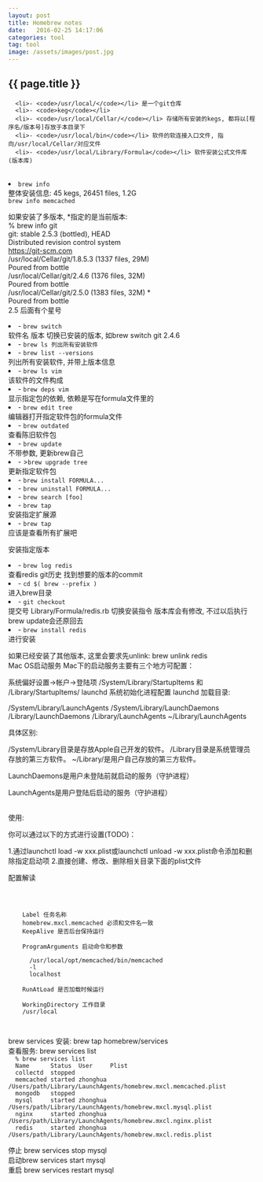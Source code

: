 ```yaml
---
layout: post
title: Homebrew notes
date:   2016-02-25 14:17:06
categories: tool
tag: tool
image: /assets/images/post.jpg
---
```


<h2>{{ page.title }}</h2>

<p>

      <li>- <code>/usr/local/</code></li> 是一个git仓库
      <li>- <code>keg</code></li>
      <li>- <code>/usr/local/Cellar/</code></li> 存储所有安装的kegs, 都将以[程序名/版本号]存放于本目录下
      <li>- <code>/usr/local/bin</code></li> 软件的软连接入口文件, 指向/usr/local/Cellar/对应文件
      <li>- <code>/usr/local/Library/Formula</code></li> 软件安装公式文件库(版本库)

  <br>

  <li><code>brew info</code></li>
  整体安装信息: 45 kegs, 26451 files, 1.2G
  <br>
  <code>brew info memcached</code>

  如果安装了多版本, *指定的是当前版本:
<br>
  % brew info git
  <br>
  git: stable 2.5.3 (bottled), HEAD
  <br>
  Distributed revision control system
  <br>
  https://git-scm.com
  <br>
  /usr/local/Cellar/git/1.8.5.3 (1337 files, 29M)
  <br>
    Poured from bottle
  <br>
  /usr/local/Cellar/git/2.4.6 (1376 files, 32M)
  <br>
    Poured from bottle
  <br>
  /usr/local/Cellar/git/2.5.0 (1383 files, 32M) *
  <br>
    Poured from bottle
<br>
  2.5 后面有个星号

  <li>- <code>brew switch</code></li> 软件名 版本 切换已安装的版本, 如brew switch git 2.4.6
  <li>- <code>brew ls 列出所有安装软件</code></li>
  <li>- <code>brew list --versions</code></li> 列出所有安装软件, 并带上版本信息
  <li>- <code>brew ls vim</code></li> 该软件的文件构成
  <li>- <code>brew deps vim</code></li> 显示指定包的依赖, 依赖是写在formula文件里的
  <li>- <code>brew edit tree</code></li> 编辑器打开指定软件包的formula文件
  <li>- <code>brew outdated</code></li> 查看陈旧软件包
  <li>- <code>brew update</code></li> 不带参数, 更新brew自己
  <li>- ><code>brew upgrade tree</code></li> 更新指定软件包
  <li>- <code>brew install FORMULA...</code></li>
  <li>- <code>brew uninstall FORMULA...</code></li>
  <li>- <code>brew search [foo]</code></li>
  <li>- <code>brew tap <gihhub_user/repo></code></li> 安装指定扩展源
  <li>- <code>brew tap</code></li> 应该是查看所有扩展吧

  安装指定版本

  <li>- <code>brew log redis</code></li> 查看redis git历史 找到想要的版本的commit
  <li>- <code>cd $( brew --prefix )</code></li> 进入brew目录
  <li>- <code>git checkout</code></li> 提交号 Library/Formula/redis.rb 切换安装指令 版本库会有修改, 不过以后执行brew update会还原回去
  <li>- <code>brew install redis</code></li> 进行安装

  如果已经安装了其他版本, 这里会要求先unlink: brew unlink redis
<br>
  Mac OS启动服务
  Mac下的启动服务主要有三个地方可配置：

  <p>
  系统偏好设置->帐户->登陆项
  /System/Library/StartupItems 和 /Library/StartupItems/
  launchd 系统初始化进程配置
  launchd 加载目录:
  </p>

  <p>
  /System/Library/LaunchAgents
  /System/Library/LaunchDaemons
  /Library/LaunchDaemons
  /Library/LaunchAgents
  ~/Library/LaunchAgents
  </p>
  <p>

  具体区别:

  /System/Library目录是存放Apple自己开发的软件。
  /Library目录是系统管理员存放的第三方软件。
  ~/Library/是用户自己存放的第三方软件。

  LaunchDaemons是用户未登陆前就启动的服务（守护进程）

  LaunchAgents是用户登陆后启动的服务（守护进程）
  </p>

  <br>
  使用:

  你可以通过以下的方式进行设置(TODO)：

  1.通过launchctl load -w xxx.plist或launchctl unload -w xxx.plist命令添加和删除指定启动项 2.直接创建、修改、删除相关目录下面的plist文件

<p>
  配置解读
<code>
  <?xml version="1.0" encoding="UTF-8"?>
  <!DOCTYPE plist PUBLIC "-//Apple//DTD PLIST 1.0//EN" "http://www.apple.com/DTDs/PropertyList-1.0.dtd">
  <plist version="1.0">
  <dict>
    <key>Label</key> 任务名称
    <string>homebrew.mxcl.memcached</string> 必须和文件名一致
    <key>KeepAlive</key> 是否后台保持运行
    <true/>
    <key>ProgramArguments</key> 启动命令和参数
    <array>
      <string>/usr/local/opt/memcached/bin/memcached</string>
      <string>-l</string>
      <string>localhost</string>
    </array>
    <key>RunAtLoad</key> 是否加载时候运行
    <true/>
    <key>WorkingDirectory</key> 工作目录
    <string>/usr/local</string>
  </dict>
  </plist>
</code>
</p>

<p>
  brew services
  安装: brew tap homebrew/services
  <br>
  查看服务: brew services list
  <code>
  % brew services list
  Name      Status  User     Plist
  collectd  stopped
  memcached started zhonghua /Users/path/Library/LaunchAgents/homebrew.mxcl.memcached.plist
  mongodb   stopped
  mysql     started zhonghua /Users/path/Library/LaunchAgents/homebrew.mxcl.mysql.plist
  nginx     started zhonghua /Users/path/Library/LaunchAgents/homebrew.mxcl.nginx.plist
  redis     started zhonghua /Users/path/Library/LaunchAgents/homebrew.mxcl.redis.plist
  </code>
  <br>
  停止 brew services stop mysql
  <br>
  启动brew services start mysql
  <br>
  重启 brew services restart mysql
</p>

</p>